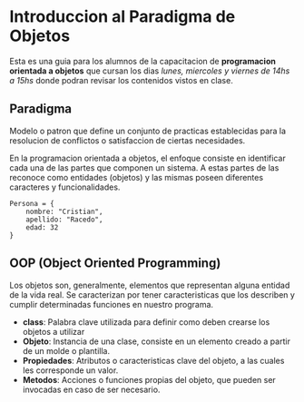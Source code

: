 # Introduccion al Paradigma de Objetos

Esta es una guia para los alumnos de la capacitacion de __programacion orientada a objetos__ que cursan los dias _lunes, miercoles y viernes de 14hs a 15hs_ donde podran revisar los contenidos vistos en clase.

## Paradigma

Modelo o patron que define un conjunto de practicas establecidas para la resolucion de conflictos o satisfaccion de ciertas necesidades.

En la programacion orientada a objetos, el enfoque consiste en identificar cada una de las partes que componen un sistema. A estas partes de las reconoce como entidades (objetos) y las mismas poseen diferentes caracteres y funcionalidades.

```
Persona = {
    nombre: "Cristian",
    apellido: "Racedo",
    edad: 32
}
```

## OOP (Object Oriented Programming)

Los objetos son, generalmente, elementos que representan alguna entidad de la vida real. Se caracterizan por tener caracteristicas que los describen y cumplir determinadas funciones en nuestro programa.

* __class__: Palabra clave utilizada para definir como deben crearse los objetos a utilizar
* __Objeto__: Instancia de una clase, consiste en un elemento creado a partir de un molde o plantilla.
* __Propiedades__: Atributos o caracteristicas clave del objeto, a las cuales les corresponde un valor.
* __Metodos__: Acciones o funciones propias del objeto, que pueden ser invocadas en caso de ser necesario.